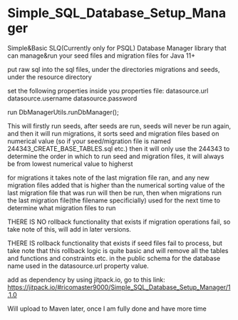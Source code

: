 # Simple_SQL_Database_Setup_Manager
Simple&Basic SLQ(Currently only for PSQL) Database Manager library that can manage&run your seed files and migration files for Java 11+

put raw sql into the sql files, under the directories migrations and seeds, under the resource directory

set the following properties inside you properties file:
datasource.url
datasource.username
datasource.password

run DbManagerUtils.runDbManager();

This will firstly run seeds, after seeds are run, seeds will never be run again, and then it will run migrations, it sorts seed and migration files based on numerical value (so if your seed/migration file is named 244343_CREATE_BASE_TABLES.sql etc.) then it will only use the 244343 to determine the order in which to run seed and migration files, it will always be from lowest numerical value to higherst

for migrations it takes note of the last migration file ran, and any new migration files added that is higher than the numerical sorting value of the last migration file that was run will then be run, then when migrations run  the last migration file(the filename specificially) used for the next time to determine what migration files to run

THERE IS NO rollback functionality that exists if migration operations fail, so take note of this, will add in later versions.

THERE IS rollback functionality that exists if seed files fail to process, but take note that this rollback logic is quite basic and will remove all the tables and functions and constraints etc. in the public schema for the database name used in the datasource.url property value.

add as dependency by using jitpack.io, go to this link: https://jitpack.io/#ricomaster9000/Simple_SQL_Database_Setup_Manager/1.1.0

Will upload to Maven later, once I am fully done and have more time

